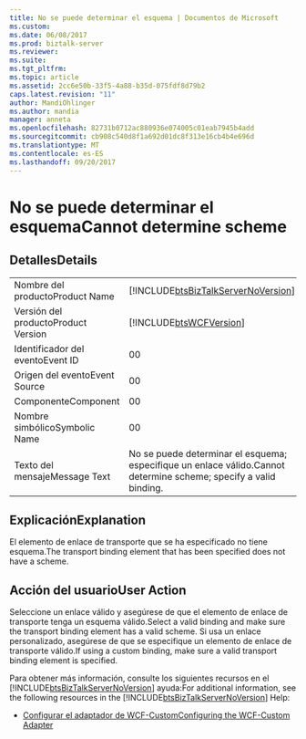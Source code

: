 ```yaml
---
title: No se puede determinar el esquema | Documentos de Microsoft
ms.custom: 
ms.date: 06/08/2017
ms.prod: biztalk-server
ms.reviewer: 
ms.suite: 
ms.tgt_pltfrm: 
ms.topic: article
ms.assetid: 2cc6e50b-33f5-4a88-b35d-075fdf8d79b2
caps.latest.revision: "11"
author: MandiOhlinger
ms.author: mandia
manager: anneta
ms.openlocfilehash: 82731b0712ac880936e074005c01eab7945b4add
ms.sourcegitcommit: cb908c540d8f1a692d01dc8f313e16cb4b4e696d
ms.translationtype: MT
ms.contentlocale: es-ES
ms.lasthandoff: 09/20/2017
---
```

# <a name="cannot-determine-scheme"></a><span data-ttu-id="e9c13-102">No se puede determinar el esquema</span><span class="sxs-lookup"><span data-stu-id="e9c13-102">Cannot determine scheme</span></span>
## <a name="details"></a><span data-ttu-id="e9c13-103">Detalles</span><span class="sxs-lookup"><span data-stu-id="e9c13-103">Details</span></span>  
  
|||  
|-|-|  
|<span data-ttu-id="e9c13-104">Nombre del producto</span><span class="sxs-lookup"><span data-stu-id="e9c13-104">Product Name</span></span>|[!INCLUDE[btsBizTalkServerNoVersion](../includes/btsbiztalkservernoversion-md.md)]|  
|<span data-ttu-id="e9c13-105">Versión del producto</span><span class="sxs-lookup"><span data-stu-id="e9c13-105">Product Version</span></span>|[!INCLUDE[btsWCFVersion](../includes/btswcfversion-md.md)]|  
|<span data-ttu-id="e9c13-106">Identificador del evento</span><span class="sxs-lookup"><span data-stu-id="e9c13-106">Event ID</span></span>|<span data-ttu-id="e9c13-107">0</span><span class="sxs-lookup"><span data-stu-id="e9c13-107">0</span></span>|  
|<span data-ttu-id="e9c13-108">Origen del evento</span><span class="sxs-lookup"><span data-stu-id="e9c13-108">Event Source</span></span>|<span data-ttu-id="e9c13-109">0</span><span class="sxs-lookup"><span data-stu-id="e9c13-109">0</span></span>|  
|<span data-ttu-id="e9c13-110">Componente</span><span class="sxs-lookup"><span data-stu-id="e9c13-110">Component</span></span>|<span data-ttu-id="e9c13-111">0</span><span class="sxs-lookup"><span data-stu-id="e9c13-111">0</span></span>|  
|<span data-ttu-id="e9c13-112">Nombre simbólico</span><span class="sxs-lookup"><span data-stu-id="e9c13-112">Symbolic Name</span></span>|<span data-ttu-id="e9c13-113">0</span><span class="sxs-lookup"><span data-stu-id="e9c13-113">0</span></span>|  
|<span data-ttu-id="e9c13-114">Texto del mensaje</span><span class="sxs-lookup"><span data-stu-id="e9c13-114">Message Text</span></span>|<span data-ttu-id="e9c13-115">No se puede determinar el esquema; especifique un enlace válido.</span><span class="sxs-lookup"><span data-stu-id="e9c13-115">Cannot determine scheme; specify a valid binding.</span></span>|  
  
## <a name="explanation"></a><span data-ttu-id="e9c13-116">Explicación</span><span class="sxs-lookup"><span data-stu-id="e9c13-116">Explanation</span></span>  
 <span data-ttu-id="e9c13-117">El elemento de enlace de transporte que se ha especificado no tiene esquema.</span><span class="sxs-lookup"><span data-stu-id="e9c13-117">The transport binding element that has been specified does not have a scheme.</span></span>  
  
## <a name="user-action"></a><span data-ttu-id="e9c13-118">Acción del usuario</span><span class="sxs-lookup"><span data-stu-id="e9c13-118">User Action</span></span>  
 <span data-ttu-id="e9c13-119">Seleccione un enlace válido y asegúrese de que el elemento de enlace de transporte tenga un esquema válido.</span><span class="sxs-lookup"><span data-stu-id="e9c13-119">Select a valid binding and make sure the transport binding element has a valid scheme.</span></span> <span data-ttu-id="e9c13-120">Si usa un enlace personalizado, asegúrese de que se especifique un elemento de enlace de transporte válido.</span><span class="sxs-lookup"><span data-stu-id="e9c13-120">If using a custom binding, make sure a valid transport binding element is specified.</span></span>  
  
 <span data-ttu-id="e9c13-121">Para obtener más información, consulte los siguientes recursos en el [!INCLUDE[btsBizTalkServerNoVersion](../includes/btsbiztalkservernoversion-md.md)] ayuda:</span><span class="sxs-lookup"><span data-stu-id="e9c13-121">For additional information, see the following resources in the [!INCLUDE[btsBizTalkServerNoVersion](../includes/btsbiztalkservernoversion-md.md)] Help:</span></span>  
  
-   [<span data-ttu-id="e9c13-122">Configurar el adaptador de WCF-Custom</span><span class="sxs-lookup"><span data-stu-id="e9c13-122">Configuring the WCF-Custom Adapter</span></span>](../core/configuring-the-wcf-custom-adapter.md)